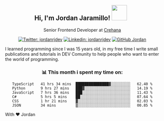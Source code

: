 <div align="center">
<h2 style="margin-right:10px;">Hi, I'm Jordan Jaramillo! <img src="https://media.giphy.com/media/Wj7lNjMNDxSmc/source.gif" width="50" > </h2>

<p>Senior Frontend Developer at <a href="https://www.crehana.com/">Crehana</a></p>

[![Twitter: jordanrjdev](https://img.shields.io/twitter/follow/jordanrjdev?style=social)](https://twitter.com/jordanrjdev)
[![Linkedin: jordanrjdev](https://img.shields.io/badge/-jordanrjdev-blue?style=flat-square&logo=Linkedin&logoColor=white&link=https://www.linkedin.com/in/jordanrjdev/)](https://www.linkedin.com/in/jordanrjdev/)
[![GitHub Jordan](https://img.shields.io/github/followers/jnadroj?label=follow&style=social)](https://github.com/jnadroj)

</div>
I learned programming since I was 15 years old, in my free time I write small publications and tutorials in DEV Comunity to help people who want to enter the world of programming.

<div align="center">

### 📊 **This month i spent my time on:**

<!--START_SECTION:waka-->

```text
TypeScript   41 hrs 34 mins  ███████████████▓░░░░░░░░░   62.40 %
Python       9 hrs 27 mins   ███▓░░░░░░░░░░░░░░░░░░░░░   14.19 %
JavaScript   7 hrs 36 mins   ███░░░░░░░░░░░░░░░░░░░░░░   11.43 %
C#           5 hrs 5 mins    ██░░░░░░░░░░░░░░░░░░░░░░░   07.64 %
CSS          1 hr 21 mins    ▓░░░░░░░░░░░░░░░░░░░░░░░░   02.03 %
JSON         34 mins         ▒░░░░░░░░░░░░░░░░░░░░░░░░   00.85 %
```

<!--END_SECTION:waka-->

</div>

With ❤️ Jordan
